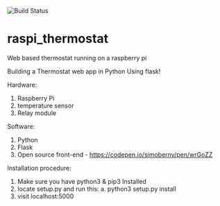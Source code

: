 ![Build Status](https://travis-ci.org/mababio/raspi_thermostat.svg?branch=master)
# raspi_thermostat
Web based thermostat running on a raspberry pi


Building a Thermostat web app in Python Using flask!

Hardware:
1. Raspberry Pi
2. temperature sensor
3. Relay module

Software:
1. Python
2. Flask
3. Open source front-end - https://codepen.io/simoberny/pen/wrGoZZ



Installation procedure:

1. Make sure you have python3 &  pip3 Installed
2. locate setup.py and run this:
    a. python3 setup.py install
3. visit localhost:5000
